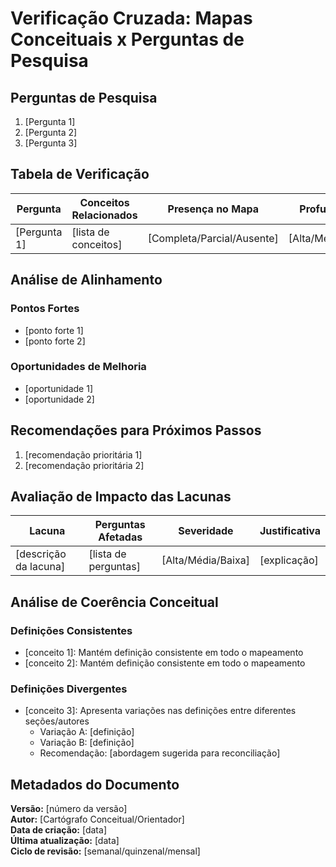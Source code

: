# Verificação Cruzada: Mapas Conceituais x Perguntas de Pesquisa

## Perguntas de Pesquisa

1. [Pergunta 1]
2. [Pergunta 2]
3. [Pergunta 3]

## Tabela de Verificação

| Pergunta     | Conceitos Relacionados | Presença no Mapa           | Profundidade       | Ações Necessárias |
| ------------ | ---------------------- | -------------------------- | ------------------ | ----------------- |
| [Pergunta 1] | [lista de conceitos]   | [Completa/Parcial/Ausente] | [Alta/Média/Baixa] | [recomendações]   |

## Análise de Alinhamento

### Pontos Fortes

- [ponto forte 1]
- [ponto forte 2]

### Oportunidades de Melhoria

- [oportunidade 1]
- [oportunidade 2]

## Recomendações para Próximos Passos

1. [recomendação prioritária 1]
2. [recomendação prioritária 2]

## Avaliação de Impacto das Lacunas

| Lacuna                | Perguntas Afetadas   | Severidade         | Justificativa |
| --------------------- | -------------------- | ------------------ | ------------- |
| [descrição da lacuna] | [lista de perguntas] | [Alta/Média/Baixa] | [explicação]  |

## Análise de Coerência Conceitual

### Definições Consistentes

- [conceito 1]: Mantém definição consistente em todo o mapeamento
- [conceito 2]: Mantém definição consistente em todo o mapeamento

### Definições Divergentes

- [conceito 3]: Apresenta variações nas definições entre diferentes seções/autores
  - Variação A: [definição]
  - Variação B: [definição]
  - Recomendação: [abordagem sugerida para reconciliação]

## Metadados do Documento

**Versão:** [número da versão]  
**Autor:** [Cartógrafo Conceitual/Orientador]  
**Data de criação:** [data]  
**Última atualização:** [data]  
**Ciclo de revisão:** [semanal/quinzenal/mensal]
